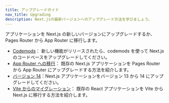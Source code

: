 ```yaml
---
title: アップグレードガイド
nav_title: Upgrading
description: Next.jsの最新バージョンへのアップグレード方法を学びましょう。
---
```


アプリケーションを Next.js の新しいバージョンにアップグレードするか、Pages Router から App Router に移行します。

- [Codemods](/docs/app-router/building-your-application/upgrading/codemods)： 新しい機能がリリースされたら、codemods を使って Next.js のコードベースをアップグレードしてください。
- [App Router への移行](/docs/app-router/building-your-application/upgrading/app-router-migration)： 既存の Next.js アプリケーションを Pages Router から App Router にアップグレードする方法を紹介します。
- [バージョン 14](/docs/app-router/building-your-application/upgrading/version-14)：Next.js アプリケーションをバージョン 13 から 14 にアップグレードしてください。
- [Vite からのマイグレーション](/docs/app-router/building-your-application/upgrading/from-vite)： 既存の React アプリケーションを Vite から Next.js に移行する方法を紹介します。
